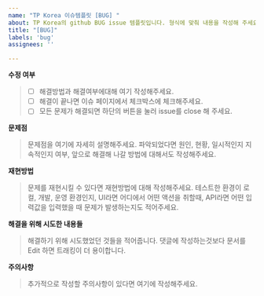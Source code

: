 ```yaml
---
name: "TP Korea 이슈템플릿 [BUG] "
about: TP Korea의 github BUG issue 템플릿입니다. 형식에 맞춰 내용을 작성해 주세요.
title: "[BUG]"
labels: 'bug'
assignees: ''

---
```


**수정 여부**

> - [ ] 해결방법과 해결여부에대해 여기 작성해주세요.
> - [ ]  해결이 끝나면 이슈 페이지에서 체크박스에 체크해주세요.
> - [ ]  모든 문제가 해결되면 하단의 버튼을 눌러 issue를 close 해 주세요.

**문제점**

> 문제점을 여기에 자세히 설명해주세요. 
> 파악되었다면 원인, 현황, 일시적인지 지속적인지 여부, 앞으로 해결해 나갈 방법에 대해서도 작성해주세요.

**재현방법**

> 문제를 재현시킬 수 있다면 재현방법에 대해 작성해주세요.
> 테스트한 환경이 로컬, 개발, 운영 환경인지, 
> UI라면 어디에서 어떤 액션을 취할때, 
> API라면 어떤 입력값을 입력했을 때 문제가 발생하는지도 적어주세요.

**해결을 위해 시도한 내용들**

> 해결하기 위해 시도했었던 것들을 적어줍니다.
> 댓글에 작성하는것보다 문서를 Edit 하면 트래킹이 더 용이합니다.

**주의사항**

> 추가적으로 작성할 주의사항이 있다면 여기에 작성해주세요.

